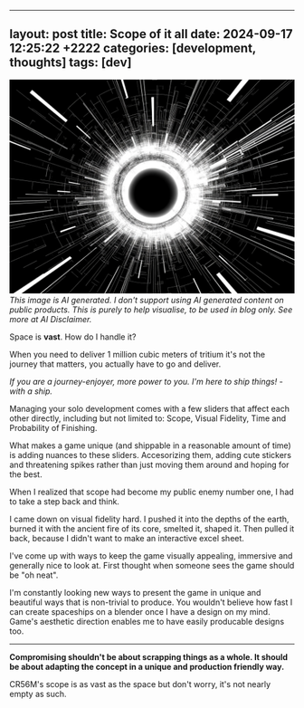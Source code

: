 ---                                          ---
layout: post
title: Scope of it all
date: 2024-09-17 12:25:22 +2222
categories: [development, thoughts]
tags: [dev]
---

![img-description](/assets/img/post_img/240917_1.jpg)
_This image is AI generated. I don't support using AI generated content on public products. This is purely to help visualise, to be used in blog only. See more at AI Disclaimer._

Space is **vast**. How do I handle it?

When you need to deliver 1 million cubic meters of tritium it's not the journey that matters, you actually have to go and deliver.

*If you are a journey-enjoyer, more power to you. I'm here to ship things! -with a ship.*

Managing your solo development comes with a few sliders that affect each other directly, including but not limited to:
Scope, Visual Fidelity, Time and Probability of Finishing.

What makes a game unique (and shippable in a reasonable amount of time) is adding nuances to these sliders. Accesorizing them, adding cute stickers and threatening spikes rather than just moving them around and hoping for the best.

When I realized that scope had become my public enemy number one, I had to take a step back and think.

I came down on visual fidelity hard. I pushed it into the depths of the earth, burned it with the ancient fire of its core, smelted it, shaped it. Then pulled it back, because I didn't want to make an interactive excel sheet.

I've come up with ways to keep the game visually appealing, immersive and generally nice to look at. First thought when someone sees the game should be "oh neat".

I'm constantly looking new ways to present the game in unique and beautiful ways that is non-trivial to produce. You wouldn't believe how fast I can create spaceships on a blender once I have a design on my mind. Game's aesthetic direction enables me to have easily producable designs too.

---
**Compromising shouldn't be about scrapping things as a whole. It should be about adapting the concept in a unique and production friendly way.**

CR56M's scope is as vast as the space but don't worry, it's not nearly empty as such.